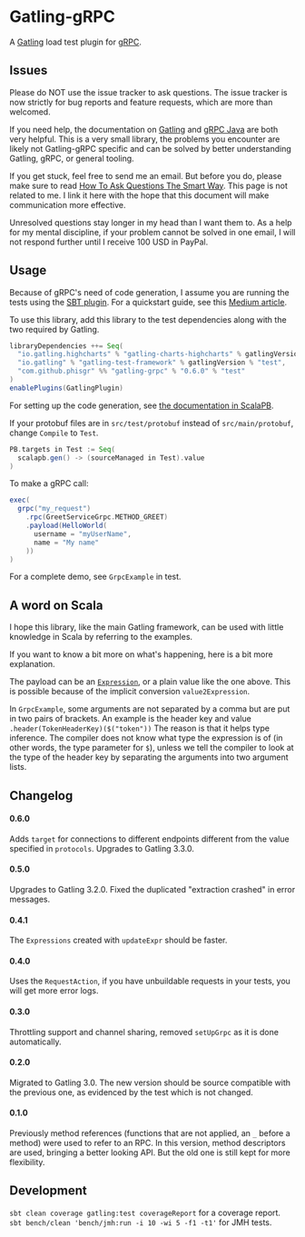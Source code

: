 # Gatling-gRPC

A [Gatling](http://gatling.io/) load test plugin for [gRPC](https://grpc.io/).

## Issues

Please do NOT use the issue tracker to ask questions.
The issue tracker is now strictly for bug reports and feature requests,
which are more than welcomed.

If you need help, the documentation on [Gatling](https://gatling.io/docs/current)
and [gRPC Java](https://grpc.io/docs/tutorials/basic/java/)
are both very helpful.
This is a very small library, the problems you encounter are likely
not Gatling-gRPC specific and can be solved by better understanding
Gatling, gRPC, or general tooling.

If you get stuck, feel free to send me an email.
But before you do, please make sure to read
[How To Ask Questions The Smart Way](http://www.catb.org/~esr/faqs/smart-questions.html).
This page is not related to me. I link it here with the hope that
this document will make communication more effective.

Unresolved questions stay longer in my head than I want them to.
As a help for my mental discipline,
if your problem cannot be solved in one email,
I will not respond further until I receive 100 USD in PayPal.

## Usage

Because of gRPC's need of code generation,
I assume you are running the tests using the
[SBT plugin](https://gatling.io/docs/current/extensions/sbt_plugin/).
For a quickstart guide, see this
[Medium article](https://medium.com/@georgeleung_7777/a-demo-of-gatling-grpc-bc92158ca808).

To use this library, add this library to the test dependencies
along with the two required by Gatling.

```sbt
libraryDependencies ++= Seq(
  "io.gatling.highcharts" % "gatling-charts-highcharts" % gatlingVersion % "test",
  "io.gatling" % "gatling-test-framework" % gatlingVersion % "test",
  "com.github.phisgr" %% "gatling-grpc" % "0.6.0" % "test"
)
enablePlugins(GatlingPlugin)
```

For setting up the code generation, see
[the documentation in ScalaPB](https://scalapb.github.io/sbt-settings.html).

If your protobuf files are in `src/test/protobuf`
instead of `src/main/protobuf`, change `Compile` to `Test`.

```sbt
PB.targets in Test := Seq(
  scalapb.gen() -> (sourceManaged in Test).value
)
```

To make a gRPC call:

```scala
exec(
  grpc("my_request")
    .rpc(GreetServiceGrpc.METHOD_GREET)
    .payload(HelloWorld(
      username = "myUserName",
      name = "My name"
    ))
)
```

For a complete demo, see `GrpcExample` in test.

## A word on Scala

I hope this library, like the main Gatling framework,
can be used with little knowledge in Scala
by referring to the examples.

If you want to know a bit more on what's happening,
here is a bit more explanation.

The payload can be an [`Expression`](https://gatling.io/docs/2.3/session/expression_el/),
or a plain value like the one above.
This is possible because of the implicit conversion `value2Expression`.

In `GrpcExample`, some arguments are not separated by a comma
but are put in two pairs of brackets.
An example is the header key and value `.header(TokenHeaderKey)($("token"))`
The reason is that it helps type inference.
The compiler does not know what type the expression is of
(in other words, the type parameter for `$`),
unless we tell the compiler to look at the type of the header key
by separating the arguments into two argument lists.

## Changelog

#### 0.6.0
Adds `target` for connections to different endpoints
different from the value specified in `protocols`.
Upgrades to Gatling 3.3.0.

#### 0.5.0
Upgrades to Gatling 3.2.0.
Fixed the duplicated "extraction crashed" in error messages.

#### 0.4.1
The `Expressions` created with `updateExpr` should be faster.

#### 0.4.0
Uses the `RequestAction`,
if you have unbuildable requests in your tests,
you will get more error logs.

#### 0.3.0
Throttling support and channel sharing,
removed `setUpGrpc` as it is done automatically.

#### 0.2.0
Migrated to Gatling 3.0.
The new version should be source compatible with the previous one,
as evidenced by the test which is not changed.

#### 0.1.0
Previously method references
(functions that are not applied, an `_` before a method)
were used to refer to an RPC.
In this version, method descriptors are used,
bringing a better looking API.
But the old one is still kept for more flexibility.

## Development

`sbt clean coverage gatling:test coverageReport` for a coverage report.  
`sbt bench/clean 'bench/jmh:run -i 10 -wi 5 -f1 -t1'` for JMH tests.
